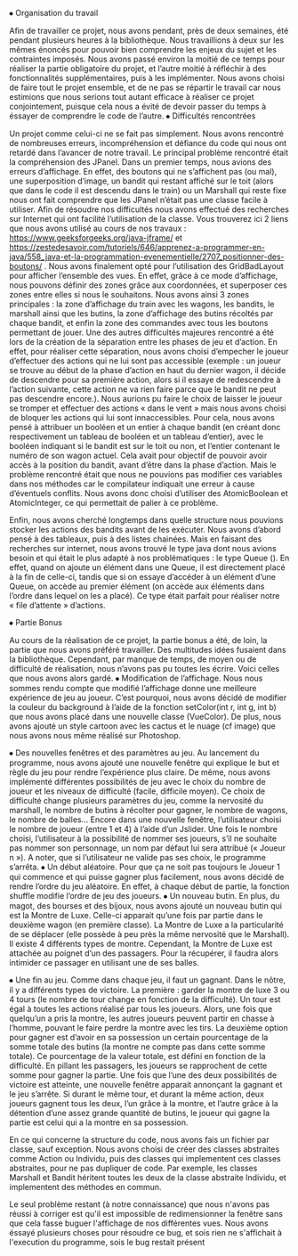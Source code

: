 ⦁	Organisation du travail 

Afin de travailler ce projet, nous avons pendant, près de deux semaines, été pendant plusieurs heures à la bibliothèque. Nous travaillions à deux sur les mêmes énoncés pour pouvoir bien comprendre les enjeux du sujet et les contraintes imposés. Nous avons passé environ la moitié de ce temps pour réaliser la partie obligatoire du projet, et l’autre moitié à réfléchir à des fonctionnalités supplémentaires, puis à les implémenter. Nous avons choisi de faire tout le projet ensemble, et de ne pas se répartir le travail car nous estimions que nous serions tout autant efficace à réaliser ce projet conjointement, puisque cela nous a évité de devoir passer du temps à éssayer de comprendre le code de l’autre.
⦁	Difficultés rencontrées

Un projet comme celui-ci ne se fait pas simplement. Nous avons rencontré de nombreuses erreurs, incompréhension et défiance du code qui nous ont retardé dans l’avancer de notre travail.
Le principal problème rencontré était la compréhension des JPanel. Dans un premier temps, nous avions des erreurs d’affichage. En effet, des boutons qui ne s’affichent pas (ou mal), une superposition d’image, un bandit qui restant affiché sur le toit (alors que dans le code il est descendu dans le train) ou un Marshall qui reste fixe nous ont fait comprendre que les JPanel n’était pas une classe facile à utiliser. Afin de résoudre nos difficultés nous avons effectué des recherches sur Internet qui ont facilité l’utilisation de la classe. Vous trouverez ici 2 liens que nous avons utilisé au cours de nos travaux : https://www.geeksforgeeks.org/java-jframe/ et https://zestedesavoir.com/tutoriels/646/apprenez-a-programmer-en-java/558_java-et-la-programmation-evenementielle/2707_positionner-des-boutons/ . 
Nous avons finalement opté pour l’utilisation des GridBadLayout pour afficher l’ensemble des vues. En effet, grâce à ce mode d’affichage, nous pouvons définir des zones grâce aux coordonnées, et superposer ces zones entre elles si nous le souhaitons. Nous avons ainsi 3 zones principales : la zone d’affichage du train avec les wagons, les bandits, le marshall ainsi que les butins, la zone d’affichage des butins récoltés par chaque bandit, et enfin la zone des commandes avec tous les boutons permettant de jouer.
Une des autres difficultés majeures rencontré  a été lors de la création de la séparation entre les phases de jeu et d’action. En effet, pour réaliser cette séparation, nous avons choisi d’empecher le joueur d’effectuer des actions qui ne lui sont pas accessible (exemple : un joueur se trouve au début de la phase d’action en haut du dernier wagon, il décide de descendre pour sa première action, alors si il essaye de redescendre à l’action suivante, cette action ne va rien faire parce que le bandit ne peut pas descendre encore.). Nous aurions pu faire le choix de laisser le joueur se tromper et effectuer des actions « dans le vent » mais nous avons choisi de bloquer les actions qui lui sont innaccessibles. Pour cela, nous avons pensé à attribuer un booléen et un entier à chaque bandit (en créant donc respectivement un tableau de booléen et un tableau d’entier), avec le booléen indiquant si le bandit est sur le toit ou non, et l’entier contenant le numéro de son wagon actuel. Cela avait pour objectif de pouvoir avoir accès à la position du bandit, avant d’être dans la phase d’action. Mais le problème rencontré était que nous ne pouvions pas modifier ces variables dans nos méthodes car le compilateur indiquait une erreur à cause d’éventuels conflits. Nous avons donc choisi d’utiliser des AtomicBoolean et AtomicInteger, ce qui permettait de palier à ce problème.

Enfin, nous avons cherché longtemps dans quelle structure nous pouvions stocker les actions des bandits avant de les exécuter. Nous avons d’abord pensé à des tableaux, puis à des listes chainées. Mais en faisant des recherches sur internet, nous avons trouvé le type java dont nous avions besoin et qui était le plus adapté à nos problématiques : le type Queue (<action>). En effet, quand on ajoute un élément dans une Queue, il est directement placé à la fin de celle-ci, tandis que si on essaye d’accéder à un élément d’une Queue, on accède au premier élément (on accède aux éléments dans l’ordre dans lequel on les a placé). Ce type était parfait pour réaliser notre « file d’attente » d’actions.

⦁	Partie Bonus

Au cours de la réalisation de ce projet, la partie bonus a été, de loin, la partie que nous avons préféré travailler. Des multitudes idées fusaient dans la bibliothèque. Cependant, par manque de temps, de moyen ou de difficulté de réalisation, nous n’avons pas pu toutes les écrire. Voici celles que nous avons alors gardé. 
⦁	Modification de l’affichage.  Nous nous sommes rendu compte que modifié l’affichage donne une meilleure expérience de jeu au joueur. C’est pourquoi, nous avons décidé de modifier la couleur du background à l’aide de la fonction setColor(int r, int g, int b) que nous avons placé dans une nouvelle classe (VueColor). De plus, nous avons ajouté un style cartoon avec les cactus et le nuage (cf image) que nous avons nous même réalisé sur Photoshop. 
   





⦁	Des nouvelles fenêtres et des paramètres au jeu. Au lancement du programme, nous avons ajouté une nouvelle fenêtre qui explique le but et règle du jeu pour rendre l’expérience plus claire. De même, nous avons implémenté différentes possibilités de jeu avec le choix du nombre de joueur et les niveaux de difficulté (facile, difficile moyen). Ce choix de difficulté change plusieurs paramètres du jeu, comme la nervosité du marshall, le nombre de butins à récolter pour gagner, le nombre de wagons, le nombre de balles… Encore dans une nouvelle fenêtre, l’utilisateur choisi le nombre de joueur (entre 1 et 4) à l’aide d’un Jslider. Une fois le nombre choisi, l’utilisateur à la possibilité de nommer ses joueurs, s’il ne souhaite pas nommer son personnage, un nom par défaut lui sera attribué (« Joueur n »).  A noter, que si l’utilisateur ne valide pas ses choix, le programme s’arrêta. 
⦁	Un début aléatoire. Pour que ça ne soit pas toujours le Joueur 1 qui commence et qui puisse gagner plus facilement, nous avons décidé de rendre l’ordre du jeu aléatoire. En effet, à chaque début de partie, la fonction shuffle modifie l’ordre de jeu des joueurs. 
⦁	Un nouveau butin. En plus, du magot, des bourses et des bijoux, nous avons ajouté un nouveau butin qui est la Montre de Luxe. Celle-ci apparait qu’une fois par partie dans le deuxième wagon (en première classe). La Montre de Luxe a la particularité de se déplacer (elle possède à peu près la même nervosité que le Marshall). Il existe 4 différents types de montre. Cependant, la Montre de Luxe est attachée au poignet d’un des passagers. Pour la récupérer, il faudra alors intimider  ce passager en utilisant une de ses balles. 
   

⦁	Une fin au jeu. Comme dans chaque jeu, il faut un gagnant. Dans le nôtre, il y a différents types de victoire. La première : garder la montre de luxe 3 ou 4 tours (le nombre de tour change en fonction de la difficulté). Un tour est égal à toutes les actions réalisé par tous les joueurs. Alors, une fois que quelqu’un a pris la montre, les autres joueurs peuvent partir en chasse à l’homme, pouvant le faire perdre la montre avec les tirs. La deuxième option pour gagner est d’avoir en sa possession un certain pourcentage de la somme totale des butins (la montre ne compte pas dans cette somme totale). Ce pourcentage de la valeur totale, est défini en fonction de la difficulté. En pillant les passagers, les joueurs se rapprochent de cette somme pour gagner la partie. Une fois que l’une des deux possibilités de victoire est atteinte, une nouvelle fenêtre apparait annonçant la gagnant et le jeu s’arrête. Si durant le même tour, et durant la même action, deux joueurs gagnent tous les deux, l’un grâce à la montre, et l’autre grâce à la détention d’une assez grande quantité de butins, le joueur qui gagne la partie est celui qui a la montre en sa possession. 




En ce qui concerne la structure du code, nous avons fais un fichier par classe, sauf exception. Nous avons choisi de créer des classes abstraites comme Action ou Individu, puis des classes qui implementent ces classes abstraites, pour ne pas dupliquer de code. Par exemple, les classes Marshall et Bandit héritent toutes les deux de la classe abstraite Individu, et implementent des méthodes en commun.

Le seul problème restant (à notre connaissance) que nous n'avons pas réussi à corriger est qu'il est impossible de redimensionner la fenêtre sans que cela fasse buguer l'affichage de nos différentes vues. Nous avons éssayé plusieurs choses pour résoudre ce bug, et sois rien ne s'affichait à l'execution du programme, sois le bug restait présent